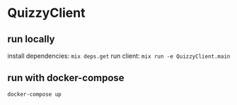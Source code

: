 # QuizzyClient

## run locally
install dependencies: `mix deps.get`
run client: `mix run -e QuizzyClient.main`

## run with docker-compose
`docker-compose up`